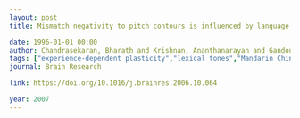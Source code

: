 ```yaml
---
layout: post
title: Mismatch negativity to pitch contours is influenced by language experience

date: 1996-01-01 00:00
author: Chandrasekaran, Bharath and Krishnan, Ananthanarayan and Gandour, Jackson T
tags: ["experience-dependent plasticity","lexical tones","Mandarin Chinese","mismatch negativity","MMN","pitch","speech perception"]
journal: Brain Research

link: https://doi.org/10.1016/j.brainres.2006.10.064

year: 2007
---
```



